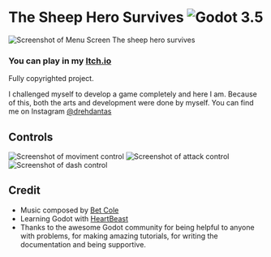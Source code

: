 # The Sheep Hero Survives ![Godot 3.5](https://img.shields.io/badge/godot-v3.5-%23478cbf)
![Screenshot of Menu Screen The sheep hero survives](https://i.imgur.com/ygYISvI.png)

### You can play in my [Itch.io](https://drehdantas.itch.io/the-sheep-hero-survives)

Fully copyrighted project. 

I challenged myself to develop a game completely and here I am. Because of this, both the arts and development were done by myself. 
You can find me on Instagram [@drehdantas](https://www.instagram.com/drehdantas/?hl=en)

## Controls
![Screenshot of moviment control](https://i.imgur.com/zALAMUF.gif)
![Screenshot of attack control](https://i.imgur.com/NMHQJHW.gif)
![Screenshot of dash control](https://i.imgur.com/A93CFhI.gif)  

## Credit
- Music composed by [Bet Cole](bitbybitsound.com)
- Learning Godot with [HeartBeast](https://www.youtube.com/watch?v=mAbG8Oi-SvQ&list=PL9FzW-m48fn2SlrW0KoLT4n5egNdX-W9a&ab_channel=HeartBeast)
- Thanks to the awesome Godot community for being helpful to anyone with problems, for making amazing tutorials, for writing the documentation and being supportive.
